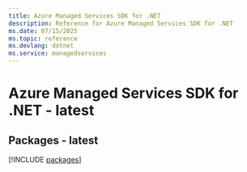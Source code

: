 ```yaml
---
title: Azure Managed Services SDK for .NET
description: Reference for Azure Managed Services SDK for .NET
ms.date: 07/15/2025
ms.topic: reference
ms.devlang: dotnet
ms.service: managedservices
---
```

# Azure Managed Services SDK for .NET - latest
## Packages - latest
[!INCLUDE [packages](managed-services-index.md)]